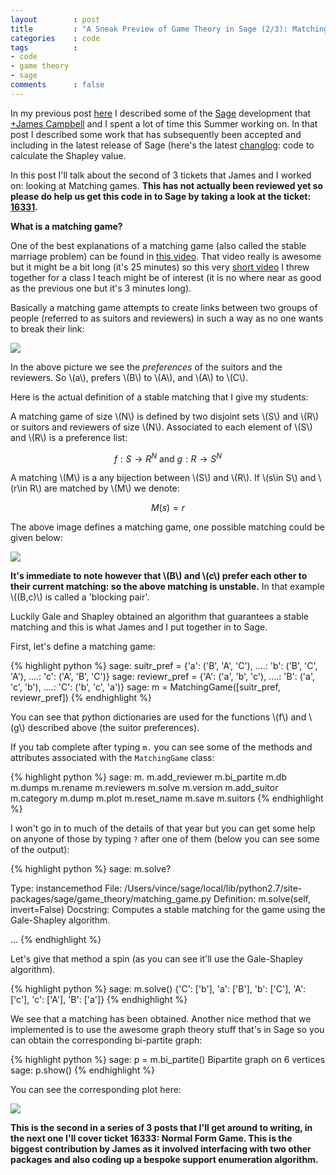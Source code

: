 ```yaml
---
layout        : post
title         : "A Sneak Preview of Game Theory in Sage (2/3): Matching Games"
categories    : code
tags          :
- code
- game theory
- sage
comments      : false
---
```


In my previous post [here](http://vincent-knight.com/unpeudemath/code/2014/08/01/a-sneak-preview-of-game-theory-in-sage-1-of-3/) I described some of the [Sage](http://sagemath.org/) development that [+James Campbell](https://plus.google.com/+JamesCampbell95/posts) and I spent a lot of time this Summer working on.
In that post I described some work that has subsequently been accepted and including in the latest release of Sage (here's the latest [changlog](http://www.sagemath.org/mirror/src/changelogs/sage-6.3.txt): code to calculate the Shapley value.

In this post I'll talk about the second of 3 tickets that James and I worked on: looking at Matching games.
**This has not actually been reviewed yet so please do help us get this code in to Sage by taking a look at the ticket: [16331](http://trac.sagemath.org/ticket/16331).**

**What is a matching game?**

One of the best explanations of a matching game (also called the stable marriage problem) can be found in [this video](https://www.youtube.com/watch?v=w1leqkpDaRw).
That video really is awesome but it might be a bit long (it's 25 minutes) so this very [short video](http://youtu.be/ZMK3qW4ZHqI) I threw together for a class I teach might be of interest (it is no where near as good as the previous one but it's 3 minutes long).

Basically a matching game attempts to create links between two groups of people (referred to as suitors and reviewers) in such a way as no one wants to break their link:

![]({{site.baseurl}}/assets/images/base_matching_game.png)

In the above picture we see the _preferences_ of the suitors and the reviewers.
So \\(a\\), prefers \\(B\\) to \\(A\\), and \\(A\\) to \\(C\\).

Here is the actual definition of a stable matching that I give my students:

A matching game of size \\(N\\) is defined by two disjoint sets \\(S\\) and \\(R\\) or suitors and reviewers of size \\(N\\).
Associated to each element of \\(S\\) and \\(R\\) is a preference list:

$$f:S\to R^N\text{ and }g:R\to S^N$$

A matching \\(M\\) is a any bijection between \\(S\\) and \\(R\\). If \\(s\in S\\) and \\(r\in R\\) are matched by \\(M\\) we denote:

$$M(s)=r$$

The above image defines a matching game, one possible matching could be given below:

![]({{site.baseurl}}/assets/images/unstable_matching.png)

**It's immediate to note however that \\(B\\) and \\(c\\) prefer each other to their current matching: so the above matching is unstable.**
In that example \\((B,c)\\) is called a 'blocking pair'.

Luckily Gale and Shapley obtained an algorithm that guarantees a stable matching and this is what James and I put together in to Sage.

First, let's define a matching game:

{% highlight python %}
sage: suitr_pref = {'a': ('B', 'A', 'C'),
....:               'b': ('B', 'C', 'A'),
....:               'c': ('A', 'B', 'C')}
sage: reviewr_pref = {'A': ('a', 'b', 'c'),
....:                 'B': ('a', 'c', 'b'),
....:                 'C': ('b', 'c', 'a')}
sage: m = MatchingGame([suitr_pref, reviewr_pref])
{% endhighlight %}

You can see that python dictionaries are used for the functions \\(f\\) and \\(g\\) described above (the suitor preferences).

If you tab complete after typing `m.` you can see some of the methods and attributes associated with the `MatchingGame` class:

{% highlight python %}
sage: m.
m.add_reviewer  m.bi_partite    m.db            m.dumps         m.rename        m.reviewers     m.solve         m.version
m.add_suitor    m.category      m.dump          m.plot          m.reset_name    m.save          m.suitors
{% endhighlight %}

I won't go in to much of the details of that year but you can get some help on anyone of those by typing `?` after one of them (below you can see some of the output):

{% highlight python %}
sage: m.solve?

Type:            instancemethod
File:            /Users/vince/sage/local/lib/python2.7/site-packages/sage/game_theory/matching_game.py
Definition:      m.solve(self, invert=False)
Docstring:
   Computes a stable matching for the game using the Gale-Shapley
   algorithm.

...
{% endhighlight %}

Let's give that method a spin (as you can see it'll use the Gale-Shapley algorithm).

{% highlight python %}
sage: m.solve()
{'C': ['b'], 'a': ['B'], 'b': ['C'], 'A': ['c'], 'c': ['A'], 'B': ['a']}
{% endhighlight %}

We see that a matching has been obtained.
Another nice method that we implemented is to use the awesome graph theory stuff that's in Sage so you can obtain the corresponding bi-partite graph:

{% highlight python %}
sage: p = m.bi_partite()
Bipartite graph on 6 vertices
sage: p.show()
{% endhighlight %}

You can see the corresponding plot here:

![]({{site.baseurl}}/assets/images/stable_matching.png)

**This is the second in a series of 3 posts that I'll get around to writing, in the next one I'll cover ticket 16333: Normal Form Game. This is the biggest contribution by James as it involved interfacing with two other packages and also coding up a bespoke support enumeration algorithm.**
